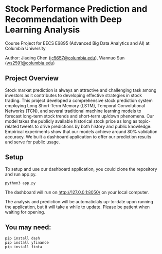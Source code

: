 # Stock Performance Prediction and Recommendation with Deep Learning Analysis
Course Project for EECS E6895 (Advanced Big Data Analytics and AI) at Columbia University

Author: Jiaqing Chen (jc5657@columbia.edu), Wannuo Sun (ws2591@columbia.edu)

## Project Overview

Stock market prediction is always an attractive and challenging task among investors as it contributes to developing effective strategies in stock trading. This project developed a comprehensive stock prediction system employing Long Short-Term Memory (LSTM), Temporal Convolutional Networks (TCN), and several traditional machine learning models to forecast long-term stock trends and short-term up/down phenomena. Our model takes the publicly available historical stock price as long as topic-related tweets to drive predictions by both history and public knowledge. Empirical experiments show that our models achieve around 80% validation accuracy. We built a dashboard application to offer our prediction results and serve for public usage.

## Setup

To setup and use our dashboard application, you could clone the repository and run app.py.
```shell script
python3 app.py

```

The dashboard will run on http://127.0.0.1:8050/ on your local computer.

The analysis and prediction will be automaticlaly up-to-date upon running the application, but it will take a while to update. Please be patient when waiting for opening.


## You may need:

```shell script
pip install dash
pip install yfinance
pip install finta

```
